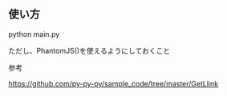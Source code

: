 ## 使い方

python main.py

ただし、PhantomJS()を使えるようにしておくこと

参考

https://github.com/py-py-py/sample_code/tree/master/GetLlink
